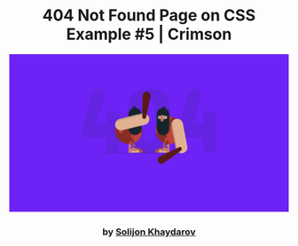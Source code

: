 <div align="center">

# 404 Not Found Page on CSS Example #5 | Crimson

<img src="admin/base.png">

### by <a href="https://github.com/solijon-haydarov">Solijon Khaydarov</a>

</div>